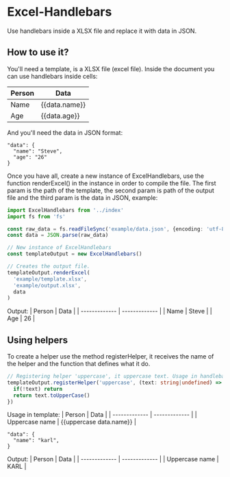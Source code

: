 # Excel-Handlebars
Use handlebars inside a XLSX file and replace it with data in JSON.

## How to use it?

You'll need a template, is a XLSX file (excel file). Inside the document you can use handlebars inside cells:

| Person | Data |
| ------------- | ------------- |
| Name  | {{data.name}}  |
| Age  | {{data.age}}  |

And you'll need the data in JSON format:

```
"data": {
  "name": "Steve",
  "age": "26"
}
```

Once you have all, create a new instance of ExcelHandlebars, use the function renderExcel() in the instance in order to compile the file. The first param is the path of the template, the second param is path of the output file and the third param is the data in JSON, example:
```ts
import ExcelHandlebars from '../index'
import fs from 'fs'

const raw_data = fs.readFileSync('example/data.json', {encoding: 'utf-8'})
const data = JSON.parse(raw_data)

// New instance of ExcelHandlebars
const templateOutput = new ExcelHandlebars()

// Creates the output file.
templateOutput.renderExcel(
  'example/template.xlsx',
  'example/output.xlsx',
  data
)
```
Output:
| Person | Data |
| ------------- | ------------- |
| Name  | Steve  |
| Age  | 26  |

## Using helpers

To create a helper use the method registerHelper, it receives the name of the helper and the function that defines what it do.
```ts
// Registering helper 'uppercase', it uppercase text. Usage in handlebar: {{uppercase data.value}}
templateOutput.registerHelper('uppercase', (text: string|undefined) => {
  if(!text) return
  return text.toUpperCase()
})
```
Usage in template:
| Person | Data |
| ------------- | ------------- |
| Uppercase name  | {{uppercase data.name}}  |

```
"data": {
  "name": "karl",
}
```

Output:
| Person | Data |
| ------------- | ------------- |
| Uppercase name  | KARL |
